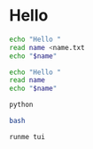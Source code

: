 # Hello

```sh {"name": "print-non-interactive", "interactive": false}
echo "Hello "
read name <name.txt
echo "$name"
```

```sh {"name": "print-interactive"}
echo "Hello "
read name
echo "$name"
```

```sh {"name":"python"}
python
```

```sh {"name": "bash"}
bash
```

```sh {"name": "itself"}
runme tui
```
